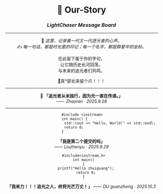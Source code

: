<div align="center">

# 🌌 Our-Story  
### *LightChaser Message Board*  

---

💫 *这里，记录着一代又一代逐光者的心声。*  
✍️ *每一句话，都是时光里的印记；每一个名字，都是群星中的坐标。*  

在此留下属于你的字句，  
让它随历史长河回荡，  
与未来的追光者们共鸣。  

🐾真*部长来留个爪！！！

---

🌟 **「追光者从未独行，因为光一直在传递。」**  
  —— *Zhaoran · 2025.9.28*  

---

```
                          #include <iostream>                                   
                          int main() {                                          
                          std::cout << "Hello, World!" << std::endl;
                          return 0;                                 
                          }                                                     
```

**「我是第二个提交的吗」**     
—— *Liuzhenyu · 2025.9.29*  

```
  #include<iostream.h>
  int main()
  {
    printf("Hello zhuiguang");
    return 0;
  }
```
**「我来力！！！追光之人，终将光芒万丈！」**
—— *DU guanzheng . 2025.10.3*

```

